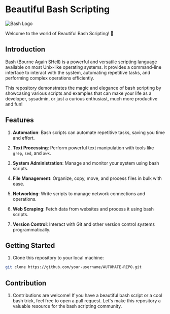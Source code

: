 # Beautiful Bash Scripting

![Bash Logo](https://bashlogo.com/img/logo/png/full_colored_light.png)

Welcome to the world of Beautiful Bash Scripting! 🚀

## Introduction

Bash (Bourne Again SHell) is a powerful and versatile scripting language available on most Unix-like operating systems. It provides a command-line interface to interact with the system, automating repetitive tasks, and performing complex operations efficiently.

This repository demonstrates the magic and elegance of bash scripting by showcasing various scripts and examples that can make your life as a developer, sysadmin, or just a curious enthusiast, much more productive and fun!

## Features

1. **Automation**: Bash scripts can automate repetitive tasks, saving you time and effort.

2. **Text Processing**: Perform powerful text manipulation with tools like `grep`, `sed`, and `awk`.

3. **System Administration**: Manage and monitor your system using bash scripts.

4. **File Management**: Organize, copy, move, and process files in bulk with ease.

5. **Networking**: Write scripts to manage network connections and operations.

6. **Web Scraping**: Fetch data from websites and process it using bash scripts.

7. **Version Control**: Interact with Git and other version control systems programmatically.

## Getting Started

1. Clone this repository to your local machine:

```bash
git clone https://github.com/your-username/AUTOMATE-REPO.git
```
## Contribution

1. Contributions are welcome! 
 If you have a beautiful bash script or a cool bash trick, feel free to open a pull request.
Let's make this repository a valuable resource for the bash scripting community.
